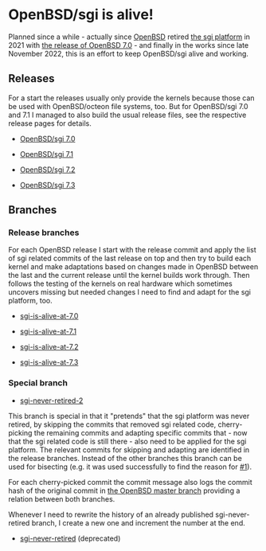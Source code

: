 # OpenBSD/sgi is alive! #

Planned since a while - actually since [OpenBSD](https://www.openbsd.org/) retired [the sgi platform](https://www.openbsd.org/sgi.html) in 2021 with [the release of OpenBSD 7.0](https://www.openbsd.org/70.html) - and finally in the works since late November 2022, this is an effort to keep OpenBSD/sgi alive and working.

## Releases ##

For a start the releases usually only provide the kernels because those can be used with OpenBSD/octeon file systems, too. But for OpenBSD/sgi 7.0 and 7.1 I managed to also build the usual release files, see the respective release pages for details.

* [OpenBSD/sgi 7.0](https://github.com/the-machine-hall/openbsd-src/releases/tag/openbsd.70.sgi)

* [OpenBSD/sgi 7.1](https://github.com/the-machine-hall/openbsd-src/releases/tag/openbsd.71.sgi)

* [OpenBSD/sgi 7.2](https://github.com/the-machine-hall/openbsd-src/releases/tag/openbsd.72.sgi)

* [OpenBSD/sgi 7.3](https://github.com/the-machine-hall/openbsd-src/releases/tag/openbsd.73.sgi)

## Branches ##

### Release branches ###

For each OpenBSD release I start with the release commit and apply the list of sgi related commits of the last release on top and then try to build each kernel and make adaptations based on changes made in OpenBSD between the last and the current release until the kernel builds work through. Then follows the testing of the kernels on real hardware which sometimes uncovers missing but needed changes I need to find and adapt for the sgi platform, too.

* [sgi-is-alive-at-7.0](https://github.com/the-machine-hall/openbsd-src/tree/sgi-is-alive-at-7.0)

* [sgi-is-alive-at-7.1](https://github.com/the-machine-hall/openbsd-src/tree/sgi-is-alive-at-7.1)

* [sgi-is-alive-at-7.2](https://github.com/the-machine-hall/openbsd-src/tree/sgi-is-alive-at-7.2)

* [sgi-is-alive-at-7.3](https://github.com/the-machine-hall/openbsd-src/tree/sgi-is-alive-at-7.3)

### Special branch ###

* [sgi-never-retired-2](https://github.com/the-machine-hall/openbsd-src/tree/sgi-never-retired-2)

This branch is special in that it "pretends" that the sgi platform was never retired, by skipping the commits that removed sgi related code, cherry-picking the remaining commits and adapting specific commits that - now that the sgi related code is still there - also need to be applied for the sgi platform. The relevant commits for skipping and adapting are identified in the release branches. Instead of the other branches this branch can be used for bisecting (e.g. it was used successfully to find the reason for [#1](https://github.com/the-machine-hall/openbsd-src/issues/1)).

For each cherry-picked commit the commit message also logs the commit hash of the original commit in [the OpenBSD master branch](https://github.com/openbsd/src/tree/master/) providing a relation between both branches.

Whenever I need to rewrite the history of an already published sgi-never-retired branch, I create a new one and increment the number at the end.

* [sgi-never-retired](https://github.com/the-machine-hall/openbsd-src/tree/sgi-never-retired) (deprecated)

